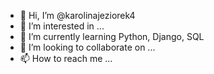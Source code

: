 - 👋 Hi, I’m @karolinajeziorek4
- 👀 I’m interested in ...
- 🌱 I’m currently learning Python, Django, SQL
- 💞️ I’m looking to collaborate on ...
- 📫 How to reach me ...

<!---
karolinajeziorek4/karolinajeziorek4 is a ✨ special ✨ repository because its `README.md` (this file) appears on your GitHub profile.
You can click the Preview link to take a look at your changes.
--->
